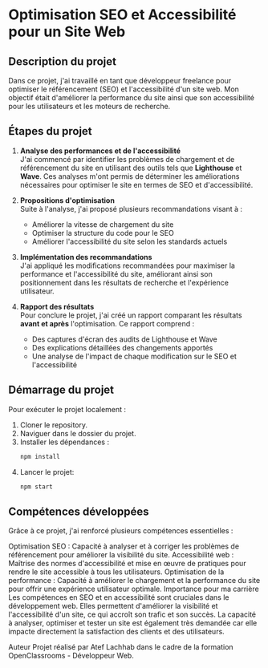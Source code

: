 # Optimisation SEO et Accessibilité pour un Site Web

## Description du projet
Dans ce projet, j'ai travaillé en tant que développeur freelance pour optimiser le référencement (SEO) et l'accessibilité d'un site web. Mon objectif était d'améliorer la performance du site ainsi que son accessibilité pour les utilisateurs et les moteurs de recherche.

## Étapes du projet
1. **Analyse des performances et de l'accessibilité**  
   J'ai commencé par identifier les problèmes de chargement et de référencement du site en utilisant des outils tels que **Lighthouse** et **Wave**. Ces analyses m'ont permis de déterminer les améliorations nécessaires pour optimiser le site en termes de SEO et d'accessibilité.

2. **Propositions d'optimisation**  
   Suite à l'analyse, j'ai proposé plusieurs recommandations visant à :
   - Améliorer la vitesse de chargement du site
   - Optimiser la structure du code pour le SEO
   - Améliorer l'accessibilité du site selon les standards actuels

3. **Implémentation des recommandations**  
   J'ai appliqué les modifications recommandées pour maximiser la performance et l'accessibilité du site, améliorant ainsi son positionnement dans les résultats de recherche et l'expérience utilisateur.

4. **Rapport des résultats**  
   Pour conclure le projet, j'ai créé un rapport comparant les résultats **avant et après** l'optimisation. Ce rapport comprend :
   - Des captures d'écran des audits de Lighthouse et Wave
   - Des explications détaillées des changements apportés
   - Une analyse de l'impact de chaque modification sur le SEO et l'accessibilité

## Démarrage du projet
Pour exécuter le projet localement :
1. Cloner le repository.
2. Naviguer dans le dossier du projet.
3. Installer les dépendances :
   ```bash
   npm install
    ```
4. Lancer le projet:
    ```bash
    npm start
    ```
## Compétences développées
Grâce à ce projet, j'ai renforcé plusieurs compétences essentielles :

Optimisation SEO : Capacité à analyser et à corriger les problèmes de référencement pour améliorer la visibilité du site.
Accessibilité web : Maîtrise des normes d'accessibilité et mise en œuvre de pratiques pour rendre le site accessible à tous les utilisateurs.
Optimisation de la performance : Capacité à améliorer le chargement et la performance du site pour offrir une expérience utilisateur optimale.
Importance pour ma carrière
Les compétences en SEO et en accessibilité sont cruciales dans le développement web. Elles permettent d'améliorer la visibilité et l'accessibilité d'un site, ce qui accroît son trafic et son succès. La capacité à analyser, optimiser et tester un site est également très demandée car elle impacte directement la satisfaction des clients et des utilisateurs.

Auteur
Projet réalisé par Atef Lachhab dans le cadre de la formation OpenClassrooms - Développeur Web.

